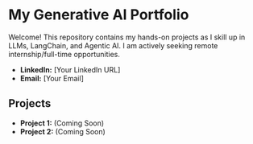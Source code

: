 # My Generative AI Portfolio
Welcome! This repository contains my hands-on projects as I skill up in LLMs, LangChain, and Agentic AI. I am actively seeking remote internship/full-time opportunities.
- **LinkedIn:** [Your LinkedIn URL]
- **Email:** [Your Email]

## Projects
* **Project 1:** (Coming Soon)
* **Project 2:** (Coming Soon)
